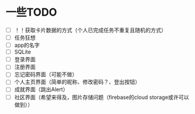 # 一些TODO

- [ ] ！！获取卡片数据的方式（个人已完成任务不重复且随机的方式）
- [ ] 任务狂想
- [ ] app的名字
- [ ] SQLite
- [ ] 登录界面
- [ ] 注册界面
- [ ] 忘记密码界面（可能不做）
- [ ] 个人主页界面（简单的昵称、修改密码？、登出按钮）
- [ ] 成就界面（跳出Alert）
- [ ] 社区界面（希望来得及，图片存储问题（firebase的cloud storage或许可以做到））